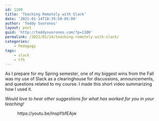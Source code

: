 ```yaml
---
id: 1100
title: 'Teaching Remotely with Slack'
date: '2021-01-14T18:39:50-05:00'
author: 'Teddy Svoronos'
layout: post
guid: 'http://teddysvoronos.com/?p=1100'
permalink: /2021/01/14/teaching-remotely-with-slack/
categories:
    - Pedagogy
tags:
    - slack
    - tfh
---
```


<!-- wp:jetpack/markdown {"source":"As I prepare for my Spring semester, one of my biggest wins from the Fall was my use of Slack as a clearinghouse for discussions, announcements, and questions related to my course. I made this short video summarizing how I used it. \n\n*Would love to hear other suggestions for what has worked for you in your teaching!*"} -->
<div class="wp-block-jetpack-markdown"><p>As I prepare for my Spring semester, one of my biggest wins from the Fall was my use of Slack as a clearinghouse for discussions, announcements, and questions related to my course. I made this short video summarizing how I used it.</p>
<p><em>Would love to hear other suggestions for what has worked for you in your teaching!</em></p>
</div>
<!-- /wp:jetpack/markdown -->

<!-- wp:embed {"url":"https://youtu.be/InspYbfEAjw","type":"video","providerNameSlug":"youtube","responsive":true,"className":"wp-embed-aspect-16-9 wp-has-aspect-ratio"} -->
<figure class="wp-block-embed is-type-video is-provider-youtube wp-block-embed-youtube wp-embed-aspect-16-9 wp-has-aspect-ratio"><div class="wp-block-embed__wrapper">
https://youtu.be/InspYbfEAjw
</div></figure>
<!-- /wp:embed -->